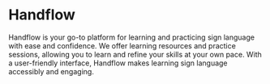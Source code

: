 # Handflow

Handflow is your go-to platform for learning and practicing sign language with ease and confidence. We offer learning resources and practice sessions, allowing you to learn and refine your skills at your own pace. With a user-friendly interface, Handflow makes learning sign language accessibly and engaging.
